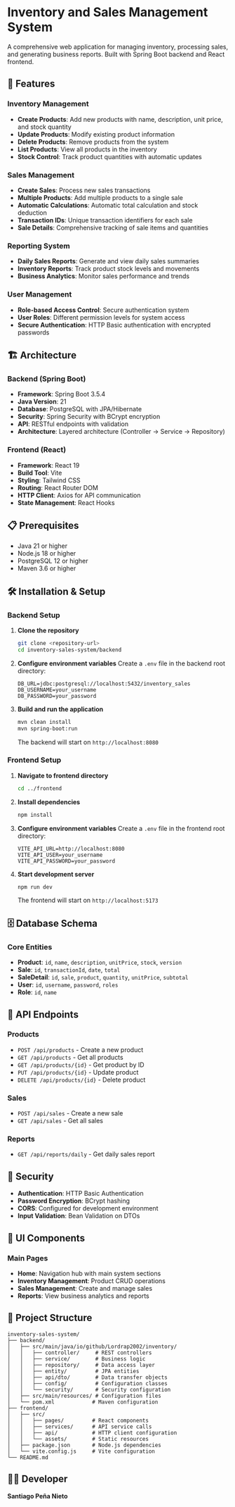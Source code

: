 # Inventory and Sales Management System

A comprehensive web application for managing inventory, processing sales, and generating business reports. Built with Spring Boot backend and React frontend.

## 🚀 Features

### Inventory Management

- **Create Products**: Add new products with name, description, unit price, and stock quantity
- **Update Products**: Modify existing product information
- **Delete Products**: Remove products from the system
- **List Products**: View all products in the inventory
- **Stock Control**: Track product quantities with automatic updates

### Sales Management

- **Create Sales**: Process new sales transactions
- **Multiple Products**: Add multiple products to a single sale
- **Automatic Calculations**: Automatic total calculation and stock deduction
- **Transaction IDs**: Unique transaction identifiers for each sale
- **Sale Details**: Comprehensive tracking of sale items and quantities

### Reporting System

- **Daily Sales Reports**: Generate and view daily sales summaries
- **Inventory Reports**: Track product stock levels and movements
- **Business Analytics**: Monitor sales performance and trends

### User Management

- **Role-based Access Control**: Secure authentication system
- **User Roles**: Different permission levels for system access
- **Secure Authentication**: HTTP Basic authentication with encrypted passwords

## 🏗️ Architecture

### Backend (Spring Boot)

- **Framework**: Spring Boot 3.5.4
- **Java Version**: 21
- **Database**: PostgreSQL with JPA/Hibernate
- **Security**: Spring Security with BCrypt encryption
- **API**: RESTful endpoints with validation
- **Architecture**: Layered architecture (Controller → Service → Repository)

### Frontend (React)

- **Framework**: React 19
- **Build Tool**: Vite
- **Styling**: Tailwind CSS
- **Routing**: React Router DOM
- **HTTP Client**: Axios for API communication
- **State Management**: React Hooks

## 📋 Prerequisites

- Java 21 or higher
- Node.js 18 or higher
- PostgreSQL 12 or higher
- Maven 3.6 or higher

## 🛠️ Installation & Setup

### Backend Setup

1. **Clone the repository**

   ```bash
   git clone <repository-url>
   cd inventory-sales-system/backend
   ```
2. **Configure environment variables**
   Create a `.env` file in the backend root directory:

   ```env
   DB_URL=jdbc:postgresql://localhost:5432/inventory_sales
   DB_USERNAME=your_username
   DB_PASSWORD=your_password
   ```
3. **Build and run the application**

   ```bash
   mvn clean install
   mvn spring-boot:run
   ```

   The backend will start on `http://localhost:8080`

### Frontend Setup

1. **Navigate to frontend directory**

   ```bash
   cd ../frontend
   ```
2. **Install dependencies**

   ```bash
   npm install
   ```
3. **Configure environment variables**
   Create a `.env` file in the frontend root directory:

   ```env
   VITE_API_URL=http://localhost:8080
   VITE_API_USER=your_username
   VITE_API_PASSWORD=your_password
   ```
4. **Start development server**

   ```bash
   npm run dev
   ```

   The frontend will start on `http://localhost:5173`

## 🗄️ Database Schema

### Core Entities

- **Product**: `id`, `name`, `description`, `unitPrice`, `stock`, `version`
- **Sale**: `id`, `transactionId`, `date`, `total`
- **SaleDetail**: `id`, `sale`, `product`, `quantity`, `unitPrice`, `subtotal`
- **User**: `id`, `username`, `password`, `roles`
- **Role**: `id`, `name`

## 🔌 API Endpoints

### Products

- `POST /api/products` - Create a new product
- `GET /api/products` - Get all products
- `GET /api/products/{id}` - Get product by ID
- `PUT /api/products/{id}` - Update product
- `DELETE /api/products/{id}` - Delete product

### Sales

- `POST /api/sales` - Create a new sale
- `GET /api/sales` - Get all sales

### Reports

- `GET /api/reports/daily` - Get daily sales report

## 🔐 Security

- **Authentication**: HTTP Basic Authentication
- **Password Encryption**: BCrypt hashing
- **CORS**: Configured for development environment
- **Input Validation**: Bean Validation on DTOs

## 🎨 UI Components

### Main Pages

- **Home**: Navigation hub with main system sections
- **Inventory Management**: Product CRUD operations
- **Sales Management**: Create and manage sales
- **Reports**: View business analytics and reports

## 📁 Project Structure

```
inventory-sales-system/
├── backend/
│   ├── src/main/java/io/github/Lordrap2002/inventory/
│   │   ├── controller/     # REST controllers
│   │   ├── service/        # Business logic
│   │   ├── repository/     # Data access layer
│   │   ├── entity/         # JPA entities
│   │   ├── api/dto/        # Data transfer objects
│   │   ├── config/         # Configuration classes
│   │   └── security/       # Security configuration
│   ├── src/main/resources/ # Configuration files
│   └── pom.xml            # Maven configuration
├── frontend/
│   ├── src/
│   │   ├── pages/         # React components
│   │   ├── services/      # API service calls
│   │   ├── api/           # HTTP client configuration
│   │   └── assets/        # Static resources
│   ├── package.json       # Node.js dependencies
│   └── vite.config.js     # Vite configuration
└── README.md
```

## 👨‍💻 Developer

**Santiago Peña Nieto**
